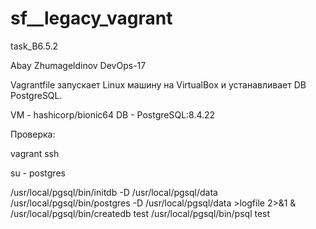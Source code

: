 # sf__legacy_vagrant
task_B6.5.2

Abay Zhumageldinov
DevOps-17

Vagrantfile запускает Linux машину на VirtualBox и устанавливает DB PostgreSQL.

VM - hashicorp/bionic64
DB - PostgreSQL:8.4.22

Проверка:

vagrant ssh

su - postgres

/usr/local/pgsql/bin/initdb -D /usr/local/pgsql/data
/usr/local/pgsql/bin/postgres -D /usr/local/pgsql/data >logfile 2>&1 &
/usr/local/pgsql/bin/createdb test
/usr/local/pgsql/bin/psql test
